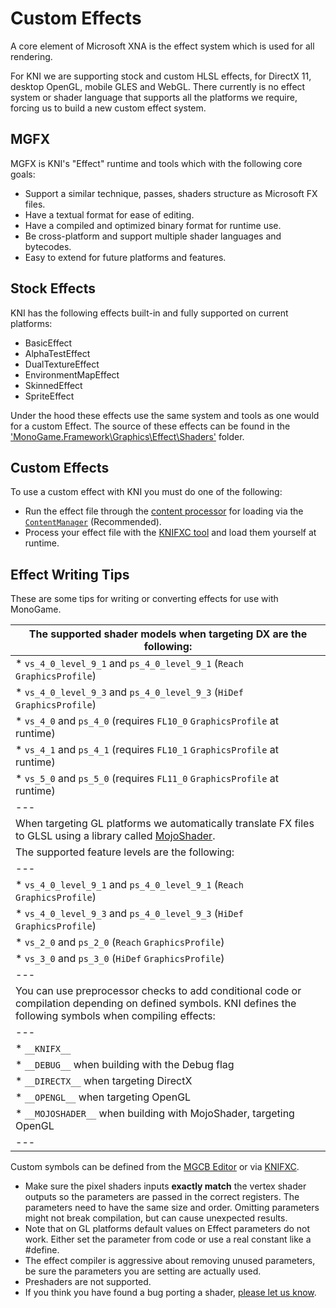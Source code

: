 # Custom Effects

A core element of Microsoft XNA is the effect system which is used for all rendering.

For KNI we are supporting stock and custom HLSL effects, for DirectX 11, desktop OpenGL, mobile GLES and WebGL.
There currently is no effect system or shader language that supports all the platforms we require, forcing us to build a new custom effect system.

## MGFX

MGFX is KNI's "Effect" runtime and tools which with the following core goals:

* Support a similar technique, passes, shaders structure as Microsoft FX files.
* Have a textual format for ease of editing.
* Have a compiled and optimized binary format for runtime use.
* Be cross-platform and support multiple shader languages and bytecodes.
* Easy to extend for future platforms and features.

## Stock Effects

KNI has the following effects built-in and fully supported on current platforms:

* BasicEffect
* AlphaTestEffect
* DualTextureEffect
* EnvironmentMapEffect
* SkinnedEffect
* SpriteEffect

Under the hood these effects use the same system and tools as one would for a custom Effect.  The source of these effects can be found in the ['MonoGame.Framework\Graphics\Effect\Shaders'](https://github.com/kniEngine/kni/tree/main/MonoGame.Framework/Graphics/Effect/Shaders) folder.

## Custom Effects

To use a custom effect with KNI you must do one of the following:

* Run the effect file through the [content processor](~/articles/tools/mgcb.md) for loading via the [`ContentManager`](xref:Microsoft.Xna.Framework.Content.ContentManager) (Recommended).
* Process your effect file with the [KNIFXC tool](~/articles/tools/knifxc.md) and load them yourself at runtime.

## Effect Writing Tips

These are some tips for writing or converting effects for use with MonoGame.

| The supported shader models when targeting DX are the following:|
|---|
|  * `vs_4_0_level_9_1` and `ps_4_0_level_9_1` (`Reach` `GraphicsProfile`)|
|  * `vs_4_0_level_9_3` and `ps_4_0_level_9_3` (`HiDef` `GraphicsProfile`)|
|  * `vs_4_0` and `ps_4_0` (requires `FL10_0` `GraphicsProfile` at runtime)|
|  * `vs_4_1` and `ps_4_1` (requires `FL10_1` `GraphicsProfile` at runtime)|
|  * `vs_5_0` and `ps_5_0` (requires `FL11_0` `GraphicsProfile` at runtime)|
|---|
|When targeting GL platforms we automatically translate FX files to GLSL using a library called [MojoShader](http://icculus.org/mojoshader/).|
|The supported feature levels are the following:|
|---|
|  * `vs_4_0_level_9_1` and `ps_4_0_level_9_1` (`Reach` `GraphicsProfile`)|
|  * `vs_4_0_level_9_3` and `ps_4_0_level_9_3` (`HiDef` `GraphicsProfile`)|
|  * `vs_2_0` and `ps_2_0` (`Reach` `GraphicsProfile`)|
|  * `vs_3_0` and `ps_3_0` (`HiDef` `GraphicsProfile`)|
|---|
|You can use preprocessor checks to add conditional code or compilation depending on defined symbols. KNI defines the following symbols when compiling effects:|
|---|
|  * `__KNIFX__`                   |
|  * `__DEBUG__` when building with the Debug flag |
|  * `__DIRECTX__` when targeting DirectX |
|  * `__OPENGL__` when targeting OpenGL |
|  * `__MOJOSHADER__` when building with MojoShader, targeting OpenGL |
|---|


Custom symbols can be defined from the [MGCB Editor](~/articles/tools/mgcb_editor.md) or via [KNIFXC](~/articles/tools/knifxc.md).

* Make sure the pixel shaders inputs **exactly match** the vertex shader outputs so the parameters are passed in the correct registers. The parameters need to have the same size and order. Omitting parameters might not break compilation, but can cause unexpected results.
* Note that on GL platforms default values on Effect parameters do not work.  Either set the parameter from code or use a real constant like a #define.
* The effect compiler is aggressive about removing unused parameters, be sure the parameters you are setting are actually used.
* Preshaders are not supported.
* If you think you have found a bug porting a shader, [please let us know](https://github.com/MonoGame/MonoGame/issues).
